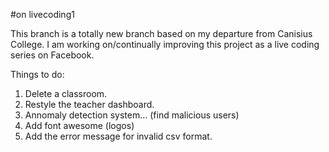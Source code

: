 #on livecoding1

This branch is a totally new branch based on my departure from Canisius College. I am working on/continually improving this project as a live coding series on Facebook.

Things to do:

1. Delete a classroom.
2. Restyle the teacher dashboard.
3. Annomaly detection system... (find malicious users)
4. Add font awesome (logos)
5. Add the error message for invalid csv format.
